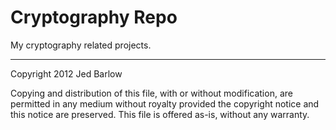 Cryptography Repo
=================

My cryptography related projects.

-----------------

Copyright 2012 Jed Barlow

Copying and distribution of this file, with or without modification,
are permitted in any medium without royalty provided the copyright
notice and this notice are preserved.  This file is offered as-is,
without any warranty.


